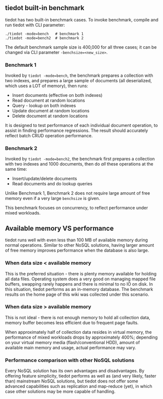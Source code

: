 ## tiedot built-in benchmark

tiedot has two built-in benchmark cases. To invoke benchmark, compile and run tiedot with CLI parameter:

    ./tiedot -mode=bench   # benchmark 1
    ./tiedot -mode=bench2  # benchmark 2

The default benchmark sample size is 400,000 for all three cases; it can be changed via CLI parameter `-benchsize=<new_size>`.

### Benchmark 1

Invoked by `tiedot -mode=bench`, the benchmark prepares a collection with two indexes, and prepares a large sample of documents (all deserialized, which uses a LOT of memory), then runs:

- Insert documents (effective on both indexes)
- Read document at random locations
- Query - lookup on both indexes
- Update document at random locations
- Delete document at random locations

It is designed to test performance of each individual document operation, to assist in finding performance regressions. The result should accurately reflect batch CRUD operation performance.

### Benchmark 2

Invoked by `tiedot -mode=bench2`, the benchmark first prepares a collection with two indexes and 1000 documents, then do *all* these operations at the same time:

- Insert/update/delete documents
- Read documents and do lookup queries

Unlike Benchmark 1, Benchmark 2 does not require large amount of free memory even if a very large `benchsize` is given.

This benchmark focuses on concurrency, to reflect performance under mixed workloads.

## Available memory VS performance

tiedot runs well with even less than 100 MB of available memory during normal operations. Similar to other NoSQL solutions, having larger amount of free memory improves performance when the database is also large.

### When data size < available memory

This is the preferred situation - there is plenty memory available for holding all data files. Operating system does a very good on managing mapped file buffers, swapping rarely happens and there is minimal to no IO on disk. In this situation, tiedot performs as an in-memory database. The benchmark results on the home page of this wiki was collected under this scenario.

### When data size > available memory

This is not ideal - there is not enough memory to hold all collection data, memory buffer becomes less efficient due to frequent page faults.

When approximately half of collection data resides in virtual memory, the performance of mixed workloads drops by approximately 400%; depending on your virtual memory media (flash/conventional HDD), amount of available main memory and usage, actual performance may vary.

### Performance comparison with other NoSQL solutions

Every NoSQL solution has its own advantages and disadvantages. By offering feature simplicity, tiedot performs as well as (and very likely, faster than) mainstream NoSQL solutions, but tiedot does not offer some advanced capabilities such as replication and map-reduce (yet), in which case other solutions may be more capable of handling.